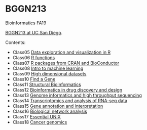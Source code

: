 # BGGN213
Bioinformatics FA19

[BGGN213 at UC San Diego](https://bioboot.github.io/bggn213_F19/).

Contents:
- Class05 [Data exploration and visualization in R](https://github.com/lwlin/BGGN213/blob/master/class05/class5.md)
- Class06 [R functions](https://github.com/lwlin/BGGN213/blob/master/class06/class06.md)
- Class07 [R packages from CRAN and BioConductor](https://github.com/lwlin/BGGN213/blob/master/class07/c7.md)
- Class08 [Intro to machine learning](https://github.com/lwlin/BGGN213/blob/master/class08/c8.md)
- Class09 [High dimensional datasets](https://github.com/lwlin/BGGN213/blob/master/class09/c9.md)
- Class10 [Find a Gene](https://github.com/lwlin/BGGN213/blob/master/class10/findgeneproj/geneproj.md)
- Class11 [Structural Bioinformatics](https://github.com/lwlin/BGGN213/blob/master/class11/class11.md)
- Class12 [Bioinformatics in drug discovery and design](https://github.com/lwlin/BGGN213/blob/master/class12/class12.md)
- Class13 [Genome informatics and high throughput sequencing](https://github.com/lwlin/BGGN213/blob/master/class13/class13.Rproj)
- Class14 [Transcriptomics and analysis of RNA-seq data](https://github.com/lwlin/BGGN213/blob/master/class14/class14.md)
- Class15 [Gene annotation and interpretation](https://github.com/lwlin/BGGN213/blob/master/class15/class15.md)
- Class16 [Biological network analysis](https://github.com/lwlin/BGGN213/blob/master/class16/class16.Rmd)
- Class17 [Essential UNIX]()
- Class18 [Cancer genomics]()
